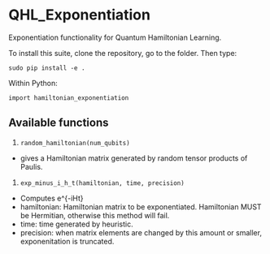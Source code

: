 # QHL_Exponentiation
Exponentiation functionality for Quantum Hamiltonian Learning. 


To install this suite, clone the repository, go to the folder. Then type:
``` 
sudo pip install -e . 
```

Within Python: 
```
import hamiltonian_exponentiation
```

## Available functions
1. ```random_hamiltonian(num_qubits)```
  * gives a Hamiltonian matrix generated by random tensor products of Paulis.
  
1. ```exp_minus_i_h_t(hamiltonian, time, precision)```
  * Computes e^{-iHt}
  * hamiltonian: Hamiltonian matrix to be exponentiated. Hamiltonian MUST be Hermitian, otherwise this method will fail.
  * time: time generated by heuristic.
  * precision: when matrix elements are changed by this amount or smaller, exponenitation is truncated.

